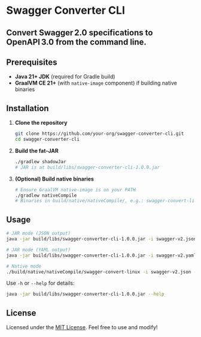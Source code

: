 # Swagger Converter CLI

**Convert Swagger 2.0 specifications to OpenAPI 3.0 from the command line.**
---

## Prerequisites

- **Java 21+ JDK** (required for Gradle build)
- **GraalVM CE 21+** (with `native-image` component) if building native binaries

## Installation

1. **Clone the repository**
   ```bash
   git clone https://github.com/your-org/swagger-converter-cli.git
   cd swagger-converter-cli
   ```

2. **Build the fat‑JAR**
   ```bash
   ./gradlew shadowJar
   # JAR is at build/libs/swagger-converter-cli-1.0.0.jar
   ```

3. **(Optional) Build native binaries**
   ```bash
   # Ensure GraalVM native-image is on your PATH
   ./gradlew nativeCompile
   # Binaries in build/native/nativeCompile/, e.g.: swagger-convert-linux
   ```

## Usage

```bash
# JAR mode (JSON output)
java -jar build/libs/swagger-converter-cli-1.0.0.jar -i swagger-v2.json -o openapi-v3.json

# JAR mode (YAML output)
java -jar build/libs/swagger-converter-cli-1.0.0.jar -i swagger-v2.yaml -f yaml -o openapi-v3.yaml

# Native mode
./build/native/nativeCompile/swagger-convert-linux -i swagger-v2.json -o openapi-v3.json
```

Use `-h` or `--help` for details:
```bash
java -jar build/libs/swagger-converter-cli-1.0.0.jar --help
```

## License

Licensed under the [MIT License](LICENSE). Feel free to use and modify!

